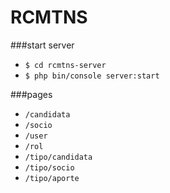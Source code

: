 # RCMTNS

###start server

+ `$ cd rcmtns-server`
+ `$ php bin/console server:start` 

###pages

+ `/candidata`
+ `/socio`
+ `/user`
+ `/rol`
+ `/tipo/candidata`
+ `/tipo/socio`
+ `/tipo/aporte`
